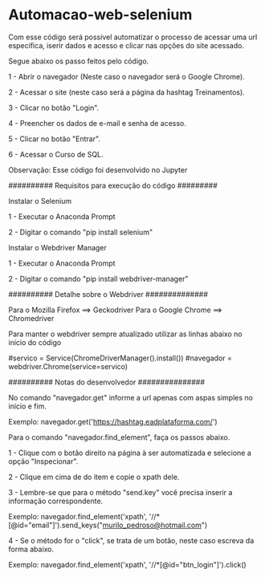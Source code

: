 # Automacao-web-selenium

Com esse código será possível automatizar o processo de acessar uma url específica, iserir dados e acesso e clicar nas opções do site acessado.

Segue abaixo os passo feitos pelo código.

1 - Abrir o navegador (Neste caso o navegador será o Google Chrome).

2 - Acessar o site (neste caso será a página da hashtag Treinamentos).

3 - Clicar no botão "Login".

4 - Preencher os dados de e-mail e senha de acesso.

5 - Clicar no botão "Entrar".

6 - Acessar o Curso de SQL.

Observação: Esse código foi desenvolvido no Jupyter



########## Requisitos para execução do código #########

Instalar o Selenium

1 - Executar o Anaconda Prompt

2 - Digitar o comando "pip install selenium"


Instalar o Webdriver Manager

1 - Executar o Anaconda Prompt

2 - Digitar o comando "pip install webdriver-manager"




########## Detalhe sobre o Webdriver ##############

Para o Mozilla Firefox ==> Geckodriver
Para o Google Chrome ==> Chromedriver

Para manter o webdriver sempre atualizado utilizar as linhas abaixo no início do código

#servico = Service(ChromeDriverManager().install())
#navegador = webdriver.Chrome(service=servico)




########## Notas do desenvolvedor ###############

No comando "navegador.get" informe a url apenas com aspas simples no início e fim.

Exemplo: navegador.get('https://hashtag.eadplataforma.com/')

Para o comando "navegador.find_element", faça os passos abaixo.

1 - Clique com o botão direito na página à ser automatizada e selecione a opção "Inspecionar".

2 - Clique em cima de do item e copie o xpath dele.

3 - Lembre-se que para o método "send.key" você precisa inserir a informação correspondente.

Exemplo: navegador.find_element('xpath', '//*[@id="email"]').send_keys("murilo_pedroso@hotmail.com")

4 - Se o método for o "click", se trata de um botão, neste caso escreva da forma abaixo.

Exemplo: navegador.find_element('xpath', '//*[@id="btn_login"]').click()
